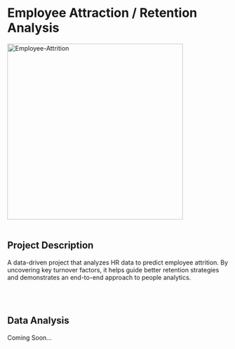 # Employee Attraction / Retention Analysis
<img src="https://github.com/user-attachments/assets/dd9b5455-50ac-4186-b23a-5d60b935479e" alt="Employee-Attrition" width="400" />

<br>
<br>


## Project Description
A data-driven project that analyzes HR data to predict employee attrition. By uncovering key turnover factors, it helps guide better retention strategies and demonstrates an end-to-end approach to people analytics.

<br>
<br>


## Data Analysis
Coming Soon...

<br>
<br>
